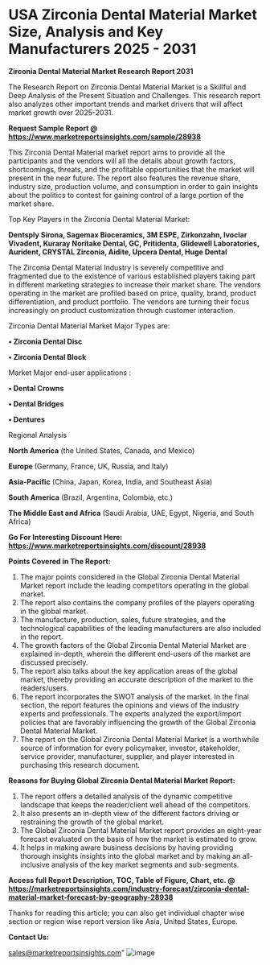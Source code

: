 # USA Zirconia Dental Material Market Size, Analysis and Key Manufacturers 2025 - 2031

<strong>Zirconia Dental Material Market Research Report 2031</strong>

The Research Report on Zirconia Dental Material Market is a Skillful and Deep Analysis of the Present Situation and Challenges. This research report also analyzes other important trends and market drivers that will affect market growth over 2025-2031.

<strong>Request Sample Report @ <a href=https://www.marketreportsinsights.com/sample/28938>https://www.marketreportsinsights.com/sample/28938</a></strong>

This Zirconia Dental Material market report aims to provide all the participants and the vendors will all the details about growth factors, shortcomings, threats, and the profitable opportunities that the market will present in the near future. The report also features the revenue share, industry size, production volume, and consumption in order to gain insights about the politics to contest for gaining control of a large portion of the market share.

Top Key Players in the Zirconia Dental Material Market:

<strong>Dentsply Sirona, Sagemax Bioceramics, 3M ESPE, Zirkonzahn, Ivoclar Vivadent, Kuraray Noritake Dental, GC, Pritidenta, Glidewell Laboratories, Aurident, CRYSTAL Zirconia, Aidite, Upcera Dental, Huge Dental</strong>

The Zirconia Dental Material Industry is severely competitive and fragmented due to the existence of various established players taking part in different marketing strategies to increase their market share. The vendors operating in the market are profiled based on price, quality, brand, product differentiation, and product portfolio. The vendors are turning their focus increasingly on product customization through customer interaction.

Zirconia Dental Material Market Major Types are:

<strong>• Zirconia Dental Disc

• Zirconia Dental Block</strong>

Market Major end-user applications :

<strong>• Dental Crowns

• Dental Bridges

• Dentures</strong>

Regional Analysis

</u><strong><b>North America</b></strong> (the United States, Canada, and Mexico)

<strong><b>Europe </b></strong>(Germany, France, UK, Russia, and Italy)

<strong><b>Asia-Pacific</b></strong> (China, Japan, Korea, India, and Southeast Asia)

<strong><b>South America</b></strong> (Brazil, Argentina, Colombia, etc.)

<strong><b>The Middle East and Africa</b></strong> (Saudi Arabia, UAE, Egypt, Nigeria, and South Africa)

<strong>Go For Interesting Discount Here: <a href=https://www.marketreportsinsights.com/discount/28938>https://www.marketreportsinsights.com/discount/28938</a></strong>

<strong>Points Covered in The Report:</strong>
<ol>
  <li>The major points considered in the Global Zirconia Dental Material Market report include the leading competitors operating in the global market.</li>
  <li>The report also contains the company profiles of the players operating in the global market.</li>
  <li>The manufacture, production, sales, future strategies, and the technological capabilities of the leading manufacturers are also included in the report.</li>
  <li>The growth factors of the Global Zirconia Dental Material Market are explained in-depth, wherein the different end-users of the market are discussed precisely.</li>
  <li>The report also talks about the key application areas of the global market, thereby providing an accurate description of the market to the readers/users.</li>
  <li>The report incorporates the SWOT analysis of the market. In the final section, the report features the opinions and views of the industry experts and professionals. The experts analyzed the export/import policies that are favorably influencing the growth of the Global Zirconia Dental Material Market.</li>
  <li>The report on the Global Zirconia Dental Material Market is a worthwhile source of information for every policymaker, investor, stakeholder, service provider, manufacturer, supplier, and player interested in purchasing this research document.</li>
</ol>
<strong>Reasons for Buying Global Zirconia Dental Material Market Report:</strong>

<ol>
  <li>The report offers a detailed analysis of the dynamic competitive landscape that keeps the reader/client well ahead of the competitors.</li>
  <li>It also presents an in-depth view of the different factors driving or restraining the growth of the global market.</li>
  <li>The Global Zirconia Dental Material Market report provides an eight-year forecast evaluated on the basis of how the market is estimated to grow.</li>
  <li>It helps in making aware business decisions by having providing thorough insights insights into the global market and by making an all-inclusive analysis of the key market segments and sub-segments.</li>
</ol>
<strong>Access full Report Description, TOC, Table of Figure, Chart, etc. @ <a href=https://marketreportsinsights.com/industry-forecast/zirconia-dental-material-market-forecast-by-geography-28938>https://marketreportsinsights.com/industry-forecast/zirconia-dental-material-market-forecast-by-geography-28938</a></strong>


Thanks for reading this article; you can also get individual chapter wise section or region wise report version like Asia, United States, Europe.

<strong>Contact Us:</strong>

sales@marketreportsinsights.com"
![image](https://github.com/user-attachments/assets/ffe132c9-578e-4096-9d2b-042aa10a3466)
